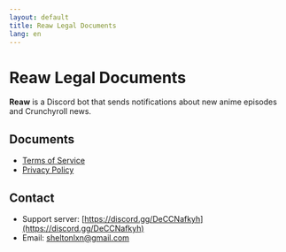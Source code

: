 ```yaml
---
layout: default
title: Reaw Legal Documents
lang: en
---
```

# Reaw Legal Documents

**Reaw** is a Discord bot that sends notifications about new anime episodes and Crunchyroll news.

## Documents
- [Terms of Service](/Reaw-Terms-of-Service-Privacy-Policy/terms-of-service.en)
- [Privacy Policy](/Reaw-Terms-of-Service-Privacy-Policy/privacy-policy.en)

## Contact
- Support server: [https://discord.gg/DeCCNafkyh](https://discord.gg/DeCCNafkyh)
- Email: [sheltonlxn@gmail.com](mailto:sheltonlxn@gmail.com)
